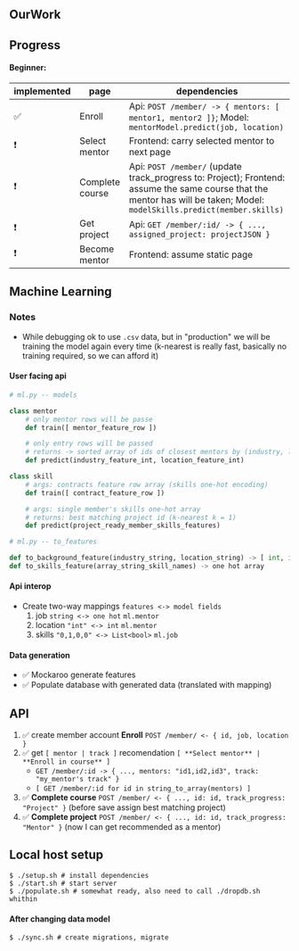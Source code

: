 ## OurWork

Progress
---
#### Beginner:

| implemented        | page             | dependencies |
| ------------------ | ---------------- | ------------ |
| :white_check_mark: | Enroll           | Api: `POST /member/ -> { mentors: [ mentor1, mentor2 ]}`; Model: `mentorModel.predict(job, location)` |
| :exclamation:       | Select mentor    | Frontend: carry selected mentor to next page |
| :exclamation:       | Complete course  | Api: `POST /member/` (update track_progress to: Project); Frontend: assume the same course that the mentor has will be taken; Model: `modelSkills.predict(member.skills)` |
| :exclamation:       | Get project      | Api: `GET /member/:id/ -> { ..., assigned_project: projectJSON }` |
| :exclamation:       | Become mentor    | Frontend: assume static page |


Machine Learning
---

### Notes
* While debugging ok to use `.csv` data, but in "production" we will be training the model again every time (k-nearest is really fast, basically no training required, so we can afford it)

#### User facing api

```python
# ml.py -- models

class mentor
    # only mentor rows will be passe
    def train([ mentor_feature_row ])

    # only entry rows will be passed
    # returns -> sorted array of ids of closest mentors by (industry, location)
    def predict(industry_feature_int, location_feature_int)

class skill
    # args: contracts feature row array (skills one-hot encoding)
    def train([ contract_feature_row ])

    # args: single member's skills one-hot array
    # returns: best matching project id (k-nearest k = 1)
    def predict(project_ready_member_skills_features)
```

``` python
# ml.py -- to_features

def to_background_feature(industry_string, location_string) -> [ int, int ] ??
def to_skills_feature(array_string_skill_names) -> one hot array
```


#### Api interop
* Create two-way mappings `features <-> model fields`
  1. job `string <-> one hot` `ml.mentor`
  2. location `"int" <-> int` `ml.mentor`
  3. skills `"0,1,0,0" <-> List<bool>` `ml.job`

#### Data generation

- :white_check_mark: Mockaroo generate features
- :white_check_mark: Populate database with generated data (translated with mapping)

API
---

1. :white_check_mark: create member account **Enroll**
   `POST /member/ <- { id, job, location }`
2. :white_check_mark: get `[ mentor | track ]` recomendation `[ **Select mentor** | **Enroll in course** ]`
   * `GET /member/:id -> { ..., mentors: "id1,id2,id3", track: "my_mentor's track" }`
   * `[ GET /member/:id for id in string_to_array(mentors) ]`
3. :white_check_mark: **Complete course**
   `POST /member/ <- { ..., id: id, track_progress: "Project" }` (before save assign best matching project)
4. :white_check_mark: **Complete project**
   `POST /member/ <- { ..., id: id, track_progress: "Mentor" }` (now I can get recommended as a mentor)

Local host setup
---

```
$ ./setup.sh # install dependencies
$ ./start.sh # start server
$ ./populate.sh # somewhat ready, also need to call ./dropdb.sh whithin
```

#### After changing data model
```
$ ./sync.sh # create migrations, migrate
```
